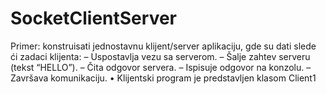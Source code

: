 # SocketClientServer
Primer: konstruisati jednostavnu klijent/server aplikaciju, gde su dati slede ći zadaci klijenta: – Uspostavlja vezu sa serverom. – Šalje zahtev serveru (tekst “HELLO”). – Čita odgovor servera. – Ispisuje odgovor na konzolu. – Završava komunikaciju. • Klijentski program je predstavljen klasom Client1

